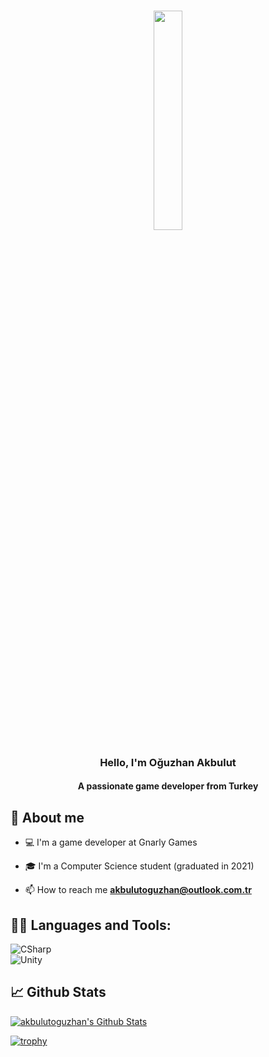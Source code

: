 <h3 align="center"><img width="30%" src="https://i.ibb.co/X8Kzg5W/playing-music-bro.png"></h3>

<h3 align="center">Hello, I'm Oğuzhan Akbulut</h3>
<h4 align="center">A passionate game developer from Turkey</h3>

## 📖 About me

- :computer: I'm a game developer at Gnarly Games

- 🎓 I'm a Computer Science student (graduated in 2021)

- 📫 How to reach me **akbulutoguzhan@outlook.com.tr**


## 👨‍💻 Languages and Tools:

![CSharp](https://img.shields.io/badge/-C%20Sharp-black?logo=C%20Sharp&style=social)<br />
![Unity](https://img.shields.io/badge/-Unity-black?logo=Unity&style=social)<br />

## 📈 Github Stats

<!-- https://github.com/anuraghazra/github-readme-stats -->
<a href="https://github.com/anuraghazra/github-readme-stats"><img alt="akbulutoguzhan's Github Stats" src="https://github-readme-stats.vercel.app/api?username=akbulutoguzhan&show_icons=true&count_private=true&hide=" /></a>
<!--START_SECTION:activity-->

[![trophy](https://github-profile-trophy.vercel.app/?username=akbulutoguzhan&theme=onedark)](https://github.com/ryo-ma/github-profile-trophy)
